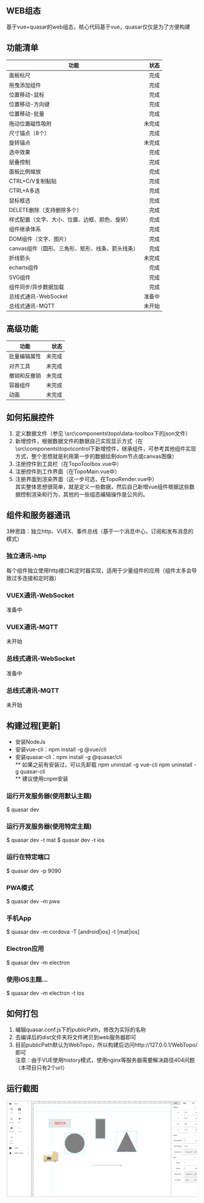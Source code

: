 ## WEB组态
基于vue+quasar的web组态，核心代码基于vue，quasar仅仅是为了方便构建

## 功能清单
| 功能 | 状态 | 
| -  | -: | 
| 面板标尺 | 完成 |
| 拖曳添加组件 | 完成 |
| 位置移动-鼠标 | 完成 |
| 位置移动-方向键 | 完成 |
| 位置移动-批量 | 完成 |
| 拖动位置磁性吸附 | 未完成 |
| 尺寸锚点（8个） | 完成 |
| 旋转锚点 | 未完成 |
| 选中效果 | 完成 |
| 层叠控制 | 完成 |
| 面板比例缩放 | 完成 |
| CTRL+C/V复制黏贴 | 完成 |
| CTRL+A多选 | 完成 |
| 鼠标框选 | 完成 |
| DELETE删除（支持删除多个） | 完成 |
| 样式配置（文字、大小、位置、边框、颜色、旋转） | 完成 |
| 组件继承体系 | 完成 |
| DOM组件（文字、图片） | 完成 |
| canvas组件（圆形、三角形、矩形、线条、箭头线条） | 完成 |
| 折线箭头 | 未完成 |
| echarts组件 | 完成 |
| SVG组件 | 完成 |
| 组件同步/异步数据加载 | 完成 |
| 总线式通讯-WebSocket | 准备中 |
| 总线式通讯-MQTT | 未开始 |


## 高级功能
| 功能 | 状态 | 
| -  | -: | 
| 批量编辑属性 | 未完成 |
| 对齐工具 | 未完成 |
| 撤销和反撤销 | 未完成 |
| 容器组件 | 未完成 |
| 动画 | 未完成 |

## 如何拓展控件
1. 定义数据文件（参见 \src\components\topo\data-toolbox下的json文件）
2. 新增控件，根据数据文件的数据自己实现显示方式（在\src\components\topo\control下新增控件，继承组件，可参考其他组件实现方式，整个思想就是利用第一步的数据绘制dom节点或canvas图像）
3. 注册控件到工具栏（在TopoToolbox.vue中）
4. 注册控件到工作界面（在TopoMain.vue中）
5. 注册界面到渲染界面（这一步可选，在TopoRender.vue中）  
其实整体思想很简单，就是定义一些数据，然后自己新增vue组件根据这些数据控制渲染和行为，其他的一些组态编辑操作是公共的。

## 组件和服务器通讯
3种思路：独立http、VUEX、事件总线（基于一个消息中心，订阅和发布消息的模式）
### 独立通讯-http
每个组件独立使用http接口和定时器实现，适用于少量组件的应用（组件太多会导致过多连接和定时器）
### VUEX通讯-WebSocket
准备中
### VUEX通讯-MQTT
未开始
### 总线式通讯-WebSocket
准备中
### 总线式通讯-MQTT
未开始


## 构建过程[更新]
- 安装NodeJs
- 安装vue-cli：npm install -g @vue/cli
- 安装quasar-cli：npm install -g @quasar/cli  
** 如果之前有安装过，可以先卸载
npm uninstall -g vue-cli
npm uninstall -g quasar-cli  
** 建议使用cnpm安装

### 运行开发服务器(使用默认主题)
$ quasar dev
### 运行开发服务器(使用特定主题)
$ quasar dev -t mat
$ quasar dev -t ios
### 运行在特定端口
$ quasar dev -p 9090
### PWA模式
$ quasar dev -m pwa
### 手机App
$ quasar dev -m cordova -T [android|ios] -t [mat|ios]
### Electron应用
$ quasar dev -m electron
### 使用iOS主题...
$ quasar dev -m electron -t ios

## 如何打包
1. 编辑quasar.conf.js下的publicPath，修改为实际的名称
2. 去编译后的dist文件夹将文件拷贝到web服务器即可
3. 目前publicPath默认为WebTopo，所以构建后访问http://127.0.0.1/WebTopo/即可  
注意：由于VUE使用history模式，使用nginx等服务器需要解决路径404问题（本项目只有2个url）


## 运行截图
![avatar](/doc/shot.png)
